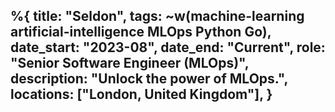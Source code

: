 %{
    title: "Seldon",
    tags: ~w(machine-learning artificial-intelligence MLOps Python Go),
	date_start: "2023-08",
	date_end: "Current",
	role: "Senior Software Engineer (MLOps)",
	description: "Unlock the power of MLOps.",
	locations:  ["London, United Kingdom"],
}
---
